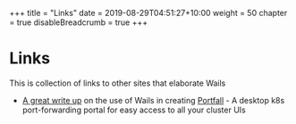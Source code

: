 +++
title = "Links"
date = 2019-08-29T04:51:27+10:00
weight = 50
chapter = true
disableBreadcrumb = true
+++

# Links

This is collection of links to other sites that elaborate Wails

  * [A great write up](https://rekon.uk/2020/04/portfall-a-desktop-k8s-port-forwarding-portal-for-easy-access-to-all-your-cluster-uis/) on the use of Wails in creating [Portfall](https://github.com/rekon-oss/portfall) - A desktop k8s port-forwarding portal for easy access to all your cluster UIs
